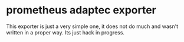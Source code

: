 # prometheus adaptec exporter

This exporter is just a very simple one, it does not do much and wasn't written in a proper way. Its just hack in progress.